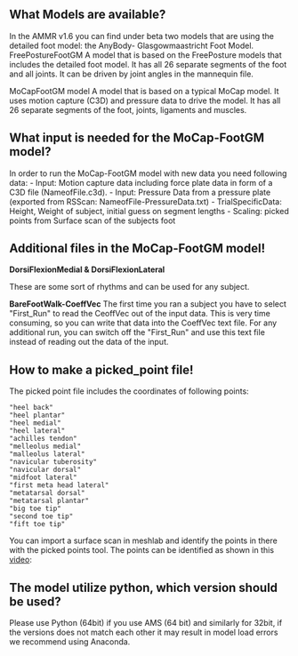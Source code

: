 ## What Models are available?

In the AMMR v1.6 you can find under beta two models that are using the detailed foot model: the AnyBody- Glasgowmaastricht Foot Model. FreePostureFootGM A model that is based on the FreePosture models that includes the detailed foot model. It has all 26 separate segments of the foot and all joints. It can be driven by joint angles in the mannequin file.

MoCapFootGM model A model that is based on a typical MoCap model. It uses motion capture (C3D) and pressure data to drive the model. It has all 26 separate segments of the foot, joints, ligaments and muscles.

## What input is needed for the MoCap-FootGM model?

In order to run the MoCap-FootGM model with new data you need following data: - Input: Motion capture data including force plate data in form of a C3D file (NameofFile.c3d). - Input: Pressure Data from a pressure plate (exported from RSScan: NameofFile-PressureData.txt) - TrialSpecificData: Height, Weight of subject, initial guess on segment lengths - Scaling: picked points from Surface scan of the subjects foot

## Additional files in the MoCap-FootGM model!

**DorsiFlexionMedial & DorsiFlexionLateral**

These are some sort of rhythms and can be used for any subject.

**BareFootWalk-CoeffVec**
The first time you ran a subject you have to select "First_Run" to read the CeoffVec out of the input data. This is very time consuming, so you can write that data into the CoeffVec text file. For any additional run, you can switch off the "First_Run" and use this text file instead of reading out the data of the input.

## How to make a picked_point file!

The picked point file includes the coordinates of following points:

```
"heel back"
"heel plantar"
"heel medial"
"heel lateral"
"achilles tendon"
"melleolus medial"
"malleolus lateral"
"navicular tuberosity"
"navicular dorsal"
"midfoot lateral"
"first meta head lateral"
"metatarsal dorsal"
"metatarsal plantar"
"big toe tip"
"second toe tip"
"fift toe tip"
```

You can import a surface scan in meshlab and identify the points in there with the picked points tool. The points can be identified as shown in this [video](http://www.youtube.com/watch?v=BmB-88o8uYY&feature=youtu.be):

## The model utilize python, which version should be used?

Please use Python (64bit) if you use AMS (64 bit) and similarly for 32bit, if the versions does not match each other it may result in model load errors we recommend using Anaconda.